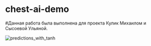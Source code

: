 # chest-ai-demo

#Данная работа была выполнена для проекта Кулик Михаилом и Сысоевой Ульяной.

![predictions_with_tanh](https://github.com/mikhail5545/chest-ai-demo/assets/67920426/c00dcd07-a162-4b70-a127-59238a25530e)
